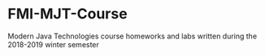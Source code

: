 # FMI-MJT-Course
Modern Java Technologies course homeworks and labs written during the 2018-2019 winter semester

